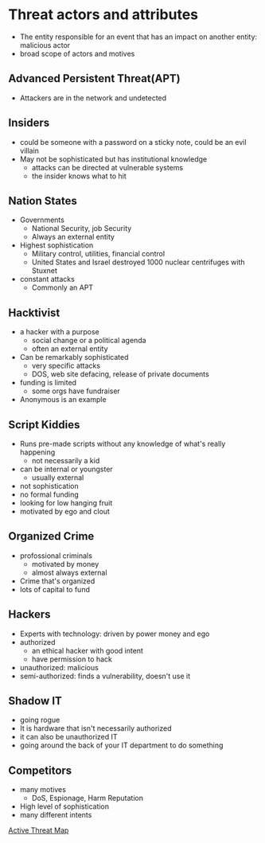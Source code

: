 # Threat actors and attributes

- The entity responsible for an event that has an impact on another entity: malicious actor
- broad scope of actors and motives

## Advanced Persistent Threat(APT)

- Attackers are in the network and undetected

## Insiders

- could be someone with a password on a sticky note, could be an evil villain
- May not be sophisticated but has institutional knowledge
  - attacks can be directed at vulnerable systems
  - the insider knows what to hit

## Nation States

- Governments
  - National Security, job Security
  - Always an external entity
- Highest sophistication
  - Military control, utilities, financial control
  - United States and Israel destroyed 1000 nuclear centrifuges with Stuxnet
- constant attacks
  - Commonly an APT

## Hacktivist

- a hacker with a purpose
  - social change or a political agenda
  - often an external entity
- Can be remarkably sophisticated
  - very specific attacks
  - DOS, web site defacing, release of private documents
- funding is limited
  - some orgs have fundraiser
- Anonymous is an example

## Script Kiddies

- Runs pre-made scripts without any knowledge of what's really happening
  - not necessarily a kid
- can be internal or youngster
  - usually external
- not sophistication
- no formal funding
- looking for low hanging fruit
- motivated by ego and clout

## Organized Crime

- profossional criminals
  - motivated by money
  - almost always external
- Crime that's organized
- lots of capital to fund

## Hackers

- Experts with technology: driven by power money and ego
- authorized
  - an ethical hacker with good intent
  - have permission to hack
- unauthorized: malicious
- semi-authorized: finds a vulnerability, doesn't use it

## Shadow IT

- going rogue
- It is hardware that isn't necessarily authorized
- it can also be unauthorized IT
- going around the back of your IT department to do something

## Competitors

- many motives
  - DoS, Espionage, Harm Reputation
- High level of sophistication
- many different intents

[Active Threat Map](https://threatmap.fortiguard.com/)
